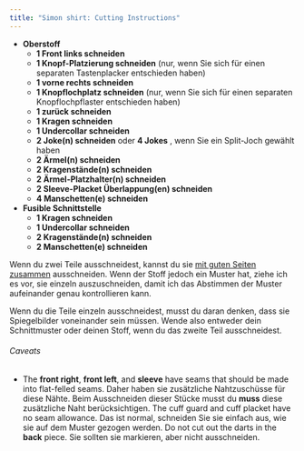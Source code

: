 ```yaml
---
title: "Simon shirt: Cutting Instructions"
---
```


- **Oberstoff**
  - **1 Front links schneiden**
  - **1 Knopf-Platzierung schneiden** (nur, wenn Sie sich für einen separaten Tastenplacker entschieden haben)
  - **1 vorne rechts schneiden**
  - **1 Knopflochplatz schneiden** (nur, wenn Sie sich für einen separaten Knopflochpflaster entschieden haben)
  - **1 zurück schneiden**
  - **1 Kragen schneiden**
  - **1 Undercollar schneiden**
  - **2 Joke(n) schneiden** oder **4 Jokes** , wenn Sie ein Split-Joch gewählt haben
  - **2 Ärmel(n) schneiden**
  - **2 Kragenstände(n) schneiden**
  - **2 Ärmel-Platzhalter(n) schneiden**
  - **2 Sleeve-Placket Überlappung(en) schneiden**
  - **4 Manschetten(e) schneiden**
- **Fusible Schnittstelle**
  - **1 Kragen schneiden**
  - **1 Undercollar schneiden**
  - **2 Kragenstände(n) schneiden**
  - **2 Manschetten(e) schneiden**

<Note>

Wenn du zwei Teile ausschneidest, kannst du sie [mit guten Seiten zusammen](/docs/sewing/good-sides-together) ausschneiden.
Wenn der Stoff jedoch ein Muster hat, ziehe ich es vor, sie einzeln auszuschneiden, damit ich das Abstimmen der Muster aufeinander genau kontrollieren kann.

Wenn du die Teile einzeln ausschneidest, musst du daran denken, dass sie Spiegelbilder voneinander sein müssen. Wende also entweder dein Schnittmuster oder deinen Stoff, wenn du das zweite Teil ausschneidest.

</Note>

<Warning>

###### Caveats

- The **front right**, **front left**, and **sleeve** have seams that should be made into flat-felled seams. Daher haben sie zusätzliche Nahtzuschüsse für diese Nähte. Beim Ausschneiden dieser Stücke musst du **muss** diese zusätzliche Naht berücksichtigen.
The cuff guard and cuff placket have no seam allowance. Das ist normal, schneiden Sie sie einfach aus, wie sie auf dem Muster gezogen werden.
Do not cut out the darts in the **back** piece. Sie sollten sie markieren, aber nicht ausschneiden.

</Warning>
